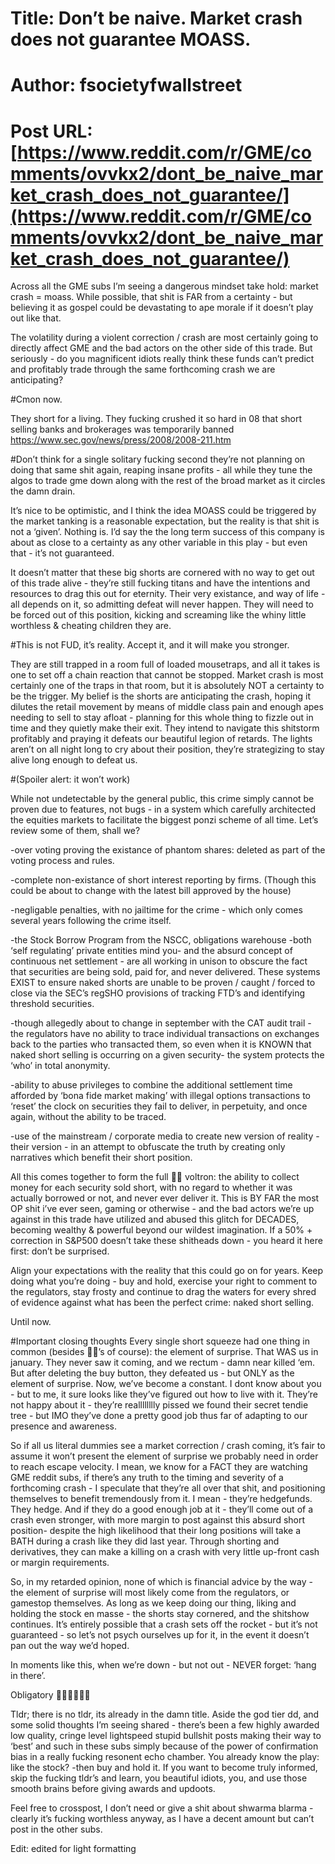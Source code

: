 # Title: Don’t be naive. Market crash does not guarantee MOASS.
# Author: fsocietyfwallstreet
# Post URL: [https://www.reddit.com/r/GME/comments/ovvkx2/dont_be_naive_market_crash_does_not_guarantee/](https://www.reddit.com/r/GME/comments/ovvkx2/dont_be_naive_market_crash_does_not_guarantee/)



Across all the GME subs I’m seeing a dangerous mindset take hold: market crash = moass.  While possible, that shit is FAR from a certainty - but believing it as gospel could be devastating to ape morale if it doesn’t play out like that.  

The volatility during a violent correction / crash are most certainly going to directly affect GME and the bad actors on the other side of this trade.  But seriously - do you magnificent idiots really think these funds can’t predict and profitably trade through the same forthcoming crash we are anticipating?  

#Cmon now.  

They short for a living.  They fucking crushed it so hard in 08 that short selling banks and brokerages was temporarily banned https://www.sec.gov/news/press/2008/2008-211.htm

#Don’t think for a single solitary fucking second they’re not planning on doing that same shit again, reaping insane profits - all while they tune the algos to trade gme down along with the rest of the broad market as it circles the damn drain.  

It’s nice to be optimistic, and I think the idea MOASS could be triggered by the market tanking is a reasonable expectation, but the reality is that shit is not a ‘given’.  Nothing is.  I’d say the the long term success of this company is about as close to a certainty as any other variable in this play - but even that - it’s not guaranteed.  

It doesn’t matter that these big shorts are cornered with no way to get out of this trade alive - they’re still fucking titans and have the intentions and resources to drag this out for eternity.  Their very existance, and way of life - all depends on it, so admitting defeat will never happen.  They will need to be forced out of this position, kicking and screaming like the whiny little worthless & cheating children they are.  

#This is not FUD, it’s reality.  Accept it, and it will make you stronger.  

They are still trapped in a room full of loaded mousetraps, and all it takes is one to set off a chain reaction that cannot be stopped.  Market crash is most certainly one of the traps in that room, but it is absolutely NOT a certainty to be the trigger.   My belief is the shorts are anticipating the crash, hoping it dilutes the retail movement by means of middle class pain and enough apes needing to sell to stay afloat - planning for this whole thing to fizzle out in time and they quietly make their exit.  They intend to navigate this shitstorm profitably and praying it defeats our beautiful legion of retards.  The lights aren’t on all night long to cry about their position, they’re strategizing to stay alive long enough to defeat us.

#(Spoiler alert: it won’t work)

While not undetectable by the general public, this crime simply cannot be proven due to features, not bugs - in a system which carefully architected the equities markets to facilitate the biggest ponzi scheme of all time.  Let’s review some of them, shall we?

-over voting proving the existance of phantom shares: deleted as part of the voting process and rules.

-complete non-existance of short interest reporting by firms. (Though this could be about to change with the latest bill approved by the house)

-negligable penalties, with no jailtime for the crime - which only comes several years following the crime itself.

-the Stock Borrow Program from the NSCC, obligations warehouse -both ‘self regulating’ private entities mind you- and the absurd concept of continuous net settlement - are all working in unison to obscure the fact that securities are being sold, paid for, and never delivered.  These systems EXIST to ensure naked shorts are unable to be proven / caught / forced to close via the SEC’s regSHO provisions of tracking FTD’s and identifying threshold securities. 

-though allegedly about to change in september with the CAT audit trail - the regulators have no ability to trace individual transactions on exchanges back to the parties who transacted them, so even when it is KNOWN that naked short selling is occurring on a given security- the system protects the ‘who’ in total anonymity.  

-ability to abuse privileges to combine the additional settlement time afforded by ‘bona fide market making’ with illegal options transactions to ‘reset’ the clock on securities they fail to deliver, in perpetuity, and once again, without the ability to be traced.  

-use of the mainstream / corporate media to create new version of reality - their version - in an attempt to obfuscate the truth by creating only narratives which benefit their short position.

All this comes together to form the full 🌈🐻 voltron: the ability to collect money for each security sold short, with no regard to whether it was actually borrowed or not, and never ever deliver it.  This is BY FAR the most OP shit i’ve ever seen, gaming or otherwise - and the bad actors we’re up against in this trade have utilized and abused this glitch for DECADES, becoming wealthy & powerful beyond our wildest imagination.  If a 50% + correction in S&P500 doesn’t take these shitheads down - you heard it here first: don’t be surprised.  

Align your expectations with the reality that this could go on for years.  Keep doing what you’re doing - buy and hold, exercise your right to comment to the regulators, stay frosty and continue to drag the waters for every shred of evidence against what has been the perfect crime: naked short selling.  

Until now.

#Important closing thoughts
Every single short squeeze had one thing in common (besides 🌈🐻’s of course): the element of surprise.  That WAS us in january.  They never saw it coming, and we rectum - damn near killed ‘em.  But after deleting the buy button, they defeated us - but ONLY as the element of surprise.  Now, we’ve become a constant.  I dont know about you - but to me, it sure looks like they’ve figured out how to live with it.  They’re not happy about it - they’re realllllllly pissed we found their secret tendie tree - but IMO they’ve done a pretty good job thus far of adapting to our presence and awareness.

So if all us literal dummies see a market correction / crash coming, it’s fair to assume it won’t present the element of surprise we probably need in order to reach escape velocity.  I mean, we know for a FACT they are watching GME reddit subs, if there’s any truth to the timing and severity of a forthcoming crash - I speculate that they’re all over that shit, and positioning themselves to benefit tremendously from it.  I mean - they’re hedgefunds.  They hedge.  And if they do a good enough job at it - they’ll come out of a crash even stronger, with more margin to post against this absurd short position- despite the high likelihood that their long positions will take a BATH during a crash like they did last year.  Through shorting and derivatives, they can make a killing on a crash with very little up-front cash or margin requirements.  

So, in my retarded opinion, none of which is financial advice by the way - the element of surprise will most likely come from the regulators, or gamestop themselves.  As long as we keep doing our thing, liking and holding the stock en masse - the shorts stay cornered, and the shitshow continues.  It’s entirely possible that a crash sets off the rocket - but it’s not guaranteed - so let’s not psych ourselves up for it, in the event it doesn’t pan out the way we’d hoped.  

In moments like this, when we’re down - but not out - NEVER forget:  ‘hang in there’.

Obligatory 🚀🚀🚀🚀🚀🚀

Tldr; there is no tldr, its already in the damn title.  Aside the god tier dd, and some solid thoughts I’m seeing shared - there’s been a few highly awarded low quality, cringe level lightspeed stupid bullshit posts making their way to ‘best’ and such in these subs simply because of the power of confirmation bias in a really fucking resonent echo chamber.  You already know the play: like the stock?  -then buy and hold it.  If you want to become truly informed, skip the fucking tldr’s and learn, you beautiful idiots, you, and use those smooth brains before giving awards and updoots.  

Feel free to crosspost, I don’t need or give a shit about shwarma blarma - clearly it’s fucking worthless anyway, as I have a decent amount but can’t post in the other subs.

Edit: edited for light formatting